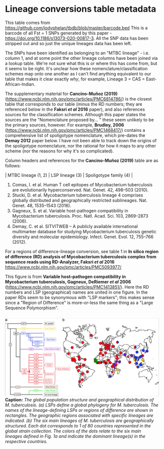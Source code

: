 
# Lineage conversions table metadata

This table comes from https://github.com/jodyphelan/tbdb/blob/master/barcode.bed This is a barcode of all Fst = 1 SNPs generated by this paper - https://doi.org/10.1186/s13073-020-00817-3. All the SNP data has been stripped out and so just the unique lineages data has been left. 

The SNPs have been identified as belonging to an "MTBC lineage" - i.e. column 1, and at some point the other lineage columns have been joined via a lookup table. We're not sure what this is or where this has come from, but it seems to be right. It's unclear how these nomenclature/classification schemes map onto one another as I can't find anything equivalent to our table that makes it clear exactly *why*, for example, Lineage 3 = CAS = East-African-Indian. 

The supplementary material for **Cancino-Muñoz (2019)** (https://www.ncbi.nlm.nih.gov/pmc/articles/PMC6814786/) is the closest table that corresponds to our table (minus the RD numbers; they are referenced below in the **Faksri *et al* 2016** paper), and also references sources for the classification schemes. Although this paper states the sources are the "Nomenclature proposed by... " these seem unlikely to be the primary sources, however. For example, **Brudley, 2006** (https://www.ncbi.nlm.nih.gov/pmc/articles/PMC1468417/) contains a comprehensive list of spoligotype nomenclature, which pre-dates the **Demay 2012** paper below. I have not been able to track down the origins of the spoligotype nomenclature, nor the rational for how it maps to any other scheme (nor the reasons for why it's so complicated). 

Column headers and references for the **Cancino-Muñoz (2019)** table are as follows:

| MTBC lineage (1, 2) | LSP lineage (3) | Spoligotype family (4) |

1. Comas, I. et al. Human T cell epitopes of Mycobacterium tuberculosis are evolutionarily hyperconserved. Nat. Genet. 42, 498–503 (2010). 
2. Stucki, D. et al. Mycobacterium tuberculosis lineage 4 comprises globally distributed and geographically restricted sublineages. Nat. Genet. 48, 1535–1543 (2016).
3. Gagneux, S. et al. Variable host-pathogen compatibility in Mycobacterium tuberculosis. Proc. Natl. Acad. Sci. 103, 2869–2873 (2006).
4. Demay, C. et al. SITVITWEB – A publicly available international multimarker database for studying Mycobacterium tuberculosis genetic diversity and molecular epidemiology. Infect. Genet. Evol. 12, 755–766 (2012).

For a regions of difference-lineage conversion, see table 1 in **In silico region of difference (RD) analysis of Mycobacterium tuberculosis complex from sequence reads using RD-Analyzer, Faksri *et al* 2016**
https://www.ncbi.nlm.nih.gov/pmc/articles/PMC5093977/

This figure is from **Variable host–pathogen compatibility in Mycobacterium tuberculosis, Gagneux, DeRiemer *et al* 2006**  (https://www.ncbi.nlm.nih.gov/pmc/articles/PMC1413851/). Here the RD numbers and LSP (geographical) names are united in one figure. In the paper RDs seem to be synonymous with "LSP markers"; this makes sense since a "Region of Difference" is more-or-less the same thing as a "Large Sequence Polymorphism".
<img src=../img/Gagneux_DeRiemer_2006.png style="padding-right: 25px; padding-top: 25px;">
**Caption:** *The global population structure and geographical distribution of M. tuberculosis. (a) LSPs define a global phylogeny for M. tuberculosis. The names of the lineage-defining LSPs or regions of difference are shown in rectangles. The geographic regions associated with specific lineages are indicated. (b) The six main lineages of M. tuberculosis are geographically structured. Each dot corresponds to 1 of 80 countries represented in the global strain collection. The colors of the dots relate to the six main lineages defined in Fig. 1a and indicate the dominant lineage(s) in the respective countries.*


